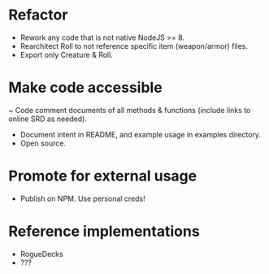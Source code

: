 # Refactor
+ Rework any code that is not native NodeJS >= 8.
+ Rearchitect Roll to not reference specific item (weapon/armor) files.
+ Export only Creature & Roll.

# Make code accessible
~ Code comment documents of all methods & functions (include links to online SRD as needed).
- Document intent in README, and example usage in examples directory.
- Open source.

# Promote for external usage
- Publish on NPM. Use personal creds!

# Reference implementations
- RogueDecks
- ???
